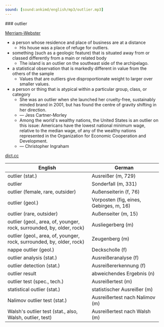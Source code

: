 ```yaml
---
sound: [sound:ankimd/english/mp3/outlier.mp3]
---
```


\### outlier

[Merriam-Webster](https://www.merriam-webster.com/dictionary/outlier)

- a person whose residence and place of business are at a distance
    - His house was a place of refuge for outliers.
- something (such as a geologic feature) that is situated away from or classed differently from a main or related body
    - The island is an outlier on the southeast side of the archipelago.
- a statistical observation that is markedly different in value from the others of the sample
    - Values that are outliers give disproportionate weight to larger over smaller values.
- a person or thing that is atypical within a particular group, class, or category
    - She was an outlier when she launched her cruelty-free, sustainably minded brand in 2001, but has found the centre of gravity shifting in her direction.
    - — Jess Cartner-Morley
    - Among the world's wealthy nations, the United States is an outlier on this issue: Americans have the lowest national minimum wage, relative to the median wage, of any of the wealthy nations represented in the Organization for Economic Cooperation and Development.
    - — Christopher Ingraham

[dict.cc](https://www.dict.cc/outlier)

| English        | German       |
| -------------- | ------------ |
| outlier (stat.) | Ausreißer (m, 729) |
| outlier | Sonderfall (m, 331) |
| outlier (female, rare, outsider) | Außenseiterin (f, 76) |
| outlier (geol.) | Vorposten (fig, eines, Gebirges, m, 16) |
| outlier (rare, outsider) | Außenseiter (m, 15) |
| outlier (geol., area, of, younger, rock, surrounded, by, older, rock) | Ausliegerberg (m) |
| outlier (geol., area, of, younger, rock, surrounded, by, older, rock) | Zeugenberg (m) |
| nappe outlier (geol.) | Deckscholle (f) |
| outlier analysis (stat.) | Ausreißeranalyse (f) |
| outlier detection (stat.) | Ausreißererkennung (f) |
| outlier result | abweichendes Ergebnis (n) |
| outlier test (spec., tech.) | Ausreißertest (m) |
| statistical outlier (stat.) | statistischer Ausreißer (m) |
| Nalimov outlier test (stat.) | Ausreißertest nach Nalimov (m) |
| Walsh's outlier test (stat., also, Walsh, outlier, test) | Ausreißertest nach Walsh (m) |
